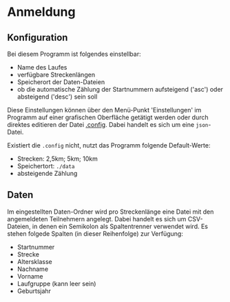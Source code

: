 # Anmeldung

## Konfiguration
Bei diesem Programm ist folgendes einstellbar:
- Name des Laufes
- verfügbare Streckenlängen
- Speicherort der Daten-Dateien
- ob die automatische Zählung der Startnummern aufsteigend ('asc') oder absteigend ('desc') sein soll

Diese Einstellungen können über den Menü-Punkt 'Einstellungen' im Programm auf einer grafischen Oberfläche getätigt werden oder durch direktes editieren der Datei [.config](./.config). 
Dabei handelt es sich um eine `json`-Datei.

Existiert die `.config` nicht, nutzt das Programm folgende Default-Werte:
- Strecken: 2,5km; 5km; 10km
- Speichertort: `./data`
- absteigende Zählung

## Daten
Im eingestellten Daten-Ordner wird pro Streckenlänge eine Datei mit den angemeldeten Teilnehmern angelegt.
Dabei handelt es sich um CSV-Dateien, in denen ein Semikolon als Spaltentrenner verwendet wird.
Es stehen folgede Spalten (in dieser Reihenfolge) zur Verfügung:
- Startnummer
- Strecke
- Altersklasse
- Nachname
- Vorname
- Laufgruppe (kann leer sein)
- Geburtsjahr
